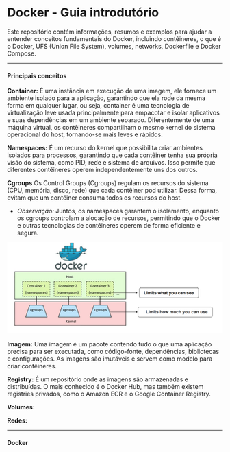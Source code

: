 # Docker - Guia introdutório
Este repositório contém informações, resumos e exemplos para ajudar a entender conceitos fundamentais do Docker, incluindo contêineres, o que é o Docker, UFS (Union File System), volumes, networks, Dockerfile e Docker Compose.
<hr>

#### Principais conceitos
**Container:** É uma instância em execução de uma imagem, ele fornece um ambiente isolado para a aplicação, garantindo que ela rode da mesma forma em qualquer lugar, ou seja, container é uma tecnologia de virtualização leve usada principalmente para empacotar e isolar aplicativos e suas dependências em um ambiente separado.
Diferentemente de uma máquina virtual, os contêineres compartilham o mesmo kernel do sistema operacional do host, tornando-se mais leves e rápidos.

**Namespaces:** É um recurso do kernel que possibilita criar ambientes isolados para processos, garantindo que cada contêiner tenha sua própria visão do sistema, como PID, rede e sistema de arquivos. Isso permite que diferentes contêineres operem independentemente uns dos outros.

**Cgroups** Os Control Groups (Cgroups) regulam os recursos do sistema (CPU, memória, disco, rede) que cada contêiner pod utilizar. Dessa forma, evitam que um contêiner consuma todos os recursos do host.

* *Observação:* Juntos, os namespaces garantem o isolamento, enquanto os cgroups controlam a alocação de recursos, permitindo que o Docker e outras tecnologias de contêineres operem de forma eficiente e segura.

<p>
    <img src="images/cgroups.png" >
</p>

**Imagem:** Uma imagem é um pacote contendo tudo o que uma aplicação precisa para ser executada, como código-fonte, dependências, bibliotecas e configurações. As imagens são imutáveis e servem como modelo para criar contêineres.

**Registry:** É um repositório onde as imagens são armazenadas e distribuídas. O mais conhecido é o Docker Hub, mas também existem registries privados, como o Amazon ECR e o Google Container Registry.

**Volumes:**

**Redes:**
<hr>

#### Docker